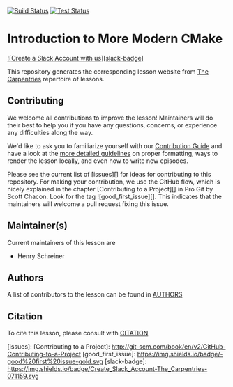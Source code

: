 [![Build Status](https://travis-ci.org/hsf-training/hsf-training-cmake-webpage.svg?branch=gh-pages)](https://travis-ci.org/hsf-training/hsf-training-cmake-webpage)
[![Test Status](https://github.com/hsf-training/hsf-training-cmake-webpage/workflows/CI/badge.svg)](https://github.com/hsf-training/hsf-training-cmake-webpage/actions)

# Introduction to More Modern CMake

[![Create a Slack Account with us][slack-badge]](https://swc-slack-invite.herokuapp.com/)

This repository generates the corresponding lesson website from [The
Carpentries](https://carpentries.org/) repertoire of lessons.

## Contributing

We welcome all contributions to improve the lesson! Maintainers will do their best to help you if
you have any questions, concerns, or experience any difficulties along the way.

We'd like to ask you to familiarize yourself with our [Contribution Guide](CONTRIBUTING.md) and have
a look at the [more detailed guidelines][lesson-example] on proper formatting, ways to render the
lesson locally, and even how to write new episodes.

Please see the current list of [issues][] for ideas for contributing to this repository. For making
your contribution, we use the GitHub flow, which is nicely explained in the chapter [Contributing to
a Project][] in Pro Git by Scott Chacon.  Look for the tag ![good_first_issue][]. This indicates
that the maintainers will welcome a pull request fixing this issue.


## Maintainer(s)

Current maintainers of this lesson are

* Henry Schreiner


## Authors

A list of contributors to the lesson can be found in [AUTHORS](AUTHORS)

## Citation

To cite this lesson, please consult with [CITATION](CITATION)

[lesson-example]: https://carpentries.github.io/lesson-example
[issues]:
[Contributing to a Project]: http://git-scm.com/book/en/v2/GitHub-Contributing-to-a-Project
[good_first_issue]: https://img.shields.io/badge/-good%20first%20issue-gold.svg
[slack-badge]: https://img.shields.io/badge/Create_Slack_Account-The_Carpentries-071159.svg
